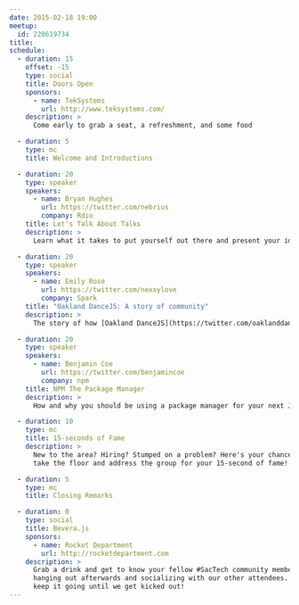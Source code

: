 ```yaml
---
date: 2015-02-18 19:00
meetup:
  id: 220619734
title:
schedule:
  - duration: 15
    offset: -15
    type: social
    title: Doors Open
    sponsors:
      - name: TekSystems
        url: http://www.teksystems.com/
    description: >
      Come early to grab a seat, a refreshment, and some food

  - duration: 5
    type: mc
    title: Welcome and Introductions

  - duration: 20
    type: speaker
    speakers:
      - name: Bryan Hughes
        url: https://twitter.com/nebrius
        company: Rdio
    title: Let's Talk About Talks
    description: >
      Learn what it takes to put yourself out there and present your ideas to your community!

  - duration: 20
    type: speaker
    speakers:
      - name: Emily Rose
        url: https://twitter.com/nexxylove
        company: Spark
    title: "Oakland DanceJS: A story of community"
    description: >
      The story of how [Oakland DanceJS](https://twitter.com/oaklanddancejs) got started and will offer you a healthy dose of encouragement to helping our own community grow, or maybe even get you to start your own!

  - duration: 20
    type: speaker
    speakers:
      - name: Benjamin Coe
        url: https://twitter.com/benjamincoe
        company: npm
    title: NPM The Package Manager
    description: >
      How and why you should be using a package manager for your next Javascript project.

  - duration: 10
    type: mc
    title: 15-seconds of Fame
    description: >
      New to the area? Hiring? Stumped on a problem? Here's your chance to
      take the floor and address the group for your 15-second of fame!

  - duration: 5
    type: mc
    title: Closing Remarks

  - duration: 0
    type: social
    title: Bevera.js
    sponsors:
      - name: Rocket Department
        url: http://rocketdepartment.com
    description: >
      Grab a drink and get to know your fellow #SacTech community members by
      hanging out afterwards and socializing with our other attendees. We'll
      keep it going until we get kicked out!
---
```

